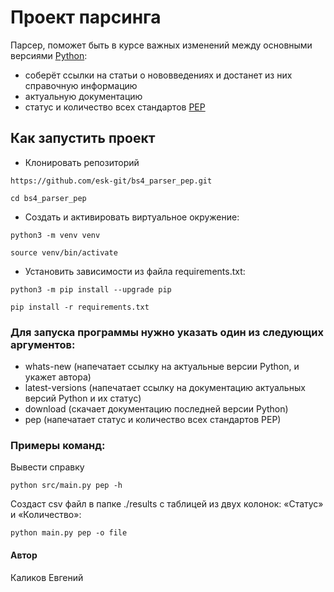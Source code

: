 # Проект парсинга
Парсер, поможет быть в курсе важных изменений между основными версиями [Python](https://docs.python.org/3/):
- соберёт ссылки на статьи о нововведениях и достанет из них справочную информацию
- актуальную документацию
- статус и количество всех стандартов [PEP](https://peps.python.org/)
## Как запустить проект
- Клонировать репозиторий
```
https://github.com/esk-git/bs4_parser_pep.git
```
```
cd bs4_parser_pep
```

- Cоздать и активировать виртуальное окружение:

```
python3 -m venv venv
```

```
source venv/bin/activate
```

- Установить зависимости из файла requirements.txt:

```
python3 -m pip install --upgrade pip
```

```
pip install -r requirements.txt
```
### Для запуска программы нужно указать один из следующих аргументов:
- whats-new (напечатает ссылку на актуальные версии Python, и укажет автора)
- latest-versions (напечатает ссылку на документацию актуальных версий Python и их статус)
- download (скачает документацию последней версии Python)
- pep (напечатает статус и количество всех стандартов PEP)
### Примеры команд:
Вывести справку
```
python src/main.py pep -h
```
Создаст csv файл в папке ./results с таблицей из двух колонок: «Статус» и «Количество»:
```
python main.py pep -o file
```
#### Автор
Каликов Евгений
